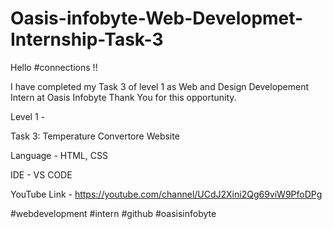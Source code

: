 # Oasis-infobyte-Web-Developmet-Internship-Task-3
Hello #connections !!

I have completed my Task 3 of level 1 as Web and Design Developement Intern at Oasis Infobyte Thank You for this opportunity.

Level 1 -

Task 3: Temperature Convertore Website

Language - HTML, CSS

IDE - VS CODE

YouTube Link - https://youtube.com/channel/UCdJ2Xini2Qg69viW9PfoDPg

#webdevelopment #intern #github #oasisinfobyte
